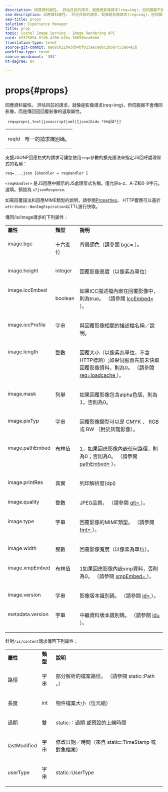 ```yaml
---
description: 回應資料屬性。 評估目前的請求，就像是影像請求(req=img)，但伺服器不會傳回影像，而是傳回回回覆影像的選取屬性。
seo-description: 回應資料屬性。 評估目前的請求，就像是影像請求(req=img)，但伺服器不會傳回影像，而是傳回回回覆影像的選取屬性。
seo-title: props
solution: Experience Manager
title: prop
topic: Scene7 Image Serving - Image Rendering API
uuid: b9325654-81d6-4f00-bf0a-36650bea6b8d
translation-type: tm+mt
source-git-commit: aa095022d43db4bf815aece9bc2b087c53a64e1b
workflow-type: tm+mt
source-wordcount: '393'
ht-degree: 8%

---
```



# props{#props}

回應資料屬性。 評估目前的請求，就像是影像請求(req=img)，但伺服器不會傳回影像，而是傳回回回覆影像的選取屬性。

` req=props[,text|javascript|xml|{json[&id= *`reqId`*}]`

<table id="simpletable_A9FCC880171B4A9DBAE28413AFDF75F7"> 
 <tr class="strow"> 
  <td class="stentry"> <p> <span class="codeph"> <span class="varname"> reqId  </span> </span> </p> </td> 
  <td class="stentry"> <p>唯一的請求識別碼。 </p> </td> 
 </tr> 
</table>

支援JSONP回應格式的請求可讓您使用`req=`參數的擴充語法來指定JS回呼處理常式的名稱：

`req=...,json [&handler = reqHandler ]`

`<reqHandler>` 是JS回應中顯示的JS處理常式名稱。僅允許a-z、A-Z和0-9字元。 選填。預設為 `s7jsonResponse`.

如需回覆語法和回應MIME類型的說明，請參閱[Properties](../../../../../../is-api/http-ref/image-serving-api-ref/c-http-protocol-reference/c-response-data/c-properties/c-properties.md#concept-49c609fd6de942cab422ee412353c9d9)。 HTTP響應可以基於`attribute::NonImgExpiration`以TTL進行快取。

傳回/is/image請求的下列屬性：

<table id="table_9665612ED7D24C07AAF75D953C0FEB36"> 
 <tbody> 
  <tr> 
   <td> <b> 屬性</b> </td> 
   <td> <b> 類型</b> </td> 
   <td> <b> 說明</b> </td> 
  </tr> 
  <tr valign="top"> 
   <td> <p> <span class="codeph"> image.bgc  </span> </p> </td> 
   <td> <p> 十六進位 </p> </td> 
   <td> <p> 背景顏色（請參閱<span class="codeph"> <a href="../../../../../../is-api/http-ref/image-serving-api-ref/c-http-protocol-reference/c-command-reference/r-bgc.md#reference-53376175f617446fbe5c69120f834b88" type="reference" format="dita" scope="local"> bgc= </a> </span>）。 </p> </td> 
  </tr> 
  <tr valign="top"> 
   <td valign="top"> <p> <span class="codeph"> image.height  </span> </p> </td> 
   <td> <p> integer </p> </td> 
   <td> <p> 回覆影像高度（以像素為單位） </p> </td> 
  </tr> 
  <tr> 
   <td valign="top"> <p> <span class="codeph"> image.iccEmbed  </span> </p> </td> 
   <td> <p> boolean </p> </td> 
   <td> <p> 如果ICC描述檔內嵌在回覆影像中，則為true。 （請參閱<span class="codeph"> <a href="../../../../../../is-api/http-ref/image-serving-api-ref/c-http-protocol-reference/c-command-reference/r-iccembed.md#reference-e3b774fb322046a2a6dde3a7bab5583e" type="reference" format="dita" scope="local"> IccEmbed= </a> </span>）。 </p> </td> 
  </tr> 
  <tr valign="top"> 
   <td> <p> <span class="codeph"> image.iccProfile  </span> </p> </td> 
   <td> <p> 字串 </p> </td> 
   <td> <p> 與回覆影像相關的描述檔名稱／說明。 </p> </td> 
  </tr> 
  <tr valign="top"> 
   <td> <p> <span class="codeph"> image.length  </span> </p> </td> 
   <td> <p> 整數 </p> </td> 
   <td> <p> 回覆大小（以像素為單位，不含HTTP標題）;如果伺服器先前未快取回覆影像資料，則為0。 （請參閱<span class="codeph"> <a href="../../../../../../is-api/http-ref/image-serving-api-ref/c-http-protocol-reference/c-command-reference/r-req/r-req.md#reference-907cdb4a97034db7ad94695f25552e76" type="reference" format="dita" scope="local"> req=loadcache </a> </span>）。 </p> </td> 
  </tr> 
  <tr valign="top"> 
   <td> <p> <span class="codeph"> image.mask  </span> </p> </td> 
   <td> <p> 列舉 </p> </td> 
   <td> <p> 如果回覆影像包含alpha色版，則為1，否則為0。 </p> </td> 
  </tr> 
  <tr valign="top"> 
   <td> <p> <span class="codeph"> image.pixTyp  </span> </p> </td> 
   <td> <p> 字串 </p> </td> 
   <td> <p> 回覆影像類型可以是<span class="codeph"> CMYK </span>、<span class="codeph"> RGB </span>或<span class="codeph"> BW </span>（對於灰階影像）。 </p> </td> 
  </tr> 
  <tr valign="top"> 
   <td> <p> <span class="codeph"> image.pathEmbed  </span> </p> </td> 
   <td> <p> 布林值 </p> </td> 
   <td> <p> 1，如果回應影像內嵌任何路徑，則為0；否則為0。 （請參閱<span class="codeph"> <a href="../../../../../../is-api/http-ref/image-serving-api-ref/c-http-protocol-reference/c-command-reference/r-pathembed.md#reference-9ccf0771d6634cf68c1c9c33cd428301" type="reference" format="dita" scope="local"> pathEmbed= </a> </span>）。 </p> </td> 
  </tr> 
  <tr valign="top"> 
   <td> <p> <span class="codeph"> image.printRes  </span> </p> </td> 
   <td> <p> 真實 </p> </td> 
   <td> <p> 列印解析度(dpi) </p> </td> 
  </tr> 
  <tr valign="top"> 
   <td> <p> <span class="codeph"> image.quality  </span> </p> </td> 
   <td> <p> 整數 </p> </td> 
   <td> <p> JPEG品質。 （請參閱<span class="codeph"> <a href="../../../../../../is-api/http-ref/image-serving-api-ref/c-http-protocol-reference/c-command-reference/r-is-http-qlt.md#reference-f69ed0758c784b0385d979820546d352" type="reference" format="dita" scope="local"> qlt= </a> </span>）。 </p> </td> 
  </tr> 
  <tr valign="top"> 
   <td> <p> <span class="codeph"> image.type  </span> </p> </td> 
   <td> <p> 字串 </p> </td> 
   <td> <p> 回覆影像的MIME類型。 （請參閱<span class="codeph"> <a href="../../../../../../is-api/http-ref/image-serving-api-ref/c-http-protocol-reference/c-command-reference/r-is-http-fmt.md#reference-cdf10043423b45ba9fe15157fb3ae37a" type="reference" format="dita" scope="local"> fmt= </a> </span>）。 </p> </td> 
  </tr> 
  <tr valign="top"> 
   <td> <p> <span class="codeph"> image.width  </span> </p> </td> 
   <td> <p> 整數 </p> </td> 
   <td> <p> 回覆影像寬度（以像素為單位）。 </p> </td> 
  </tr> 
  <tr valign="top"> 
   <td> <p> <span class="codeph"> image.xmpEmbed  </span> </p> </td> 
   <td> <p> 布林值 </p> </td> 
   <td> <p> 1如果回應影像內嵌xmp資料，否則為0。 （請參閱<span class="codeph"> <a href="../../../../../../is-api/http-ref/image-serving-api-ref/c-http-protocol-reference/c-command-reference/r-xmpembed.md#reference-46ecf40a40a0442fa62de3a85dcb03e8" type="reference" format="dita" scope="local"> xmpEmbed= </a> </span>）。 </p> </td> 
  </tr> 
  <tr valign="top"> 
   <td> <p> <span class="codeph"> image.version  </span> </p> </td> 
   <td> <p> 字串 </p> </td> 
   <td> <p> 影像版本識別碼。 （請參閱<span class="codeph"> <a href="../../../../../../is-api/http-ref/image-serving-api-ref/c-http-protocol-reference/c-command-reference/r-id.md#reference-60661184deb3420998779724244fcfa0" type="reference" format="dita" scope="local"> id= </a> </span>）。 </p> </td> 
  </tr> 
  <tr valign="top"> 
   <td> <p> <span class="codeph"> metadata.version  </span> </p> </td> 
   <td> <p> 字串 </p> </td> 
   <td> <p> 中繼資料版本識別碼。 （請參閱<span class="codeph"> <a href="../../../../../../is-api/http-ref/image-serving-api-ref/c-http-protocol-reference/c-command-reference/r-id.md#reference-60661184deb3420998779724244fcfa0" type="reference" format="dita" scope="local"> id= </a> </span>）。 </p> </td> 
  </tr> 
 </tbody> 
</table>

針對`/is/content`請求傳回下列屬性：

<table id="table_B66360C475CE495D9701AB526E758873"> 
 <tbody> 
  <tr> 
   <td> <b> 屬性</b> </td> 
   <td> <b> 類型</b> </td> 
   <td> <b> 說明</b> </td> 
  </tr> 
  <tr> 
   <td> <p> <span class="codeph"> 路徑 </span> </p> </td> 
   <td> <p> 字串 </p> </td> 
   <td> <p>部分解析的檔案路徑。 （請參閱<span class="codeph"> static::Path </span>。） </p> </td> 
  </tr> 
  <tr> 
   <td> <p> <span class="codeph"> 長度 </span> </p> </td> 
   <td> <p> int </p> </td> 
   <td> <p> 物件檔案大小（位元組） </p> </td> 
  </tr> 
  <tr> 
   <td> <p> <span class="codeph"> 過期 </span> </p> </td> 
   <td> <p> 雙 </p> </td> 
   <td> <p> <span class="codeph"> static:：過期 </span> 或預設的上線時間 </p> </td> 
  </tr> 
  <tr> 
   <td> <p> <span class="codeph"> lastModified  </span> </p> </td> 
   <td> <p> 字串 </p> </td> 
   <td> <p> 修改日期／時間（來自<span class="codeph"> static::TimeStamp </span>或對象檔案） </p> </td> 
  </tr> 
  <tr> 
   <td> <p> <span class="codeph"> userType  </span> </p> </td> 
   <td> <p> 字串 </p> </td> 
   <td> <p> <span class="codeph"> static::UserType  </span> </p> </td> 
  </tr> 
 </tbody> 
</table>

